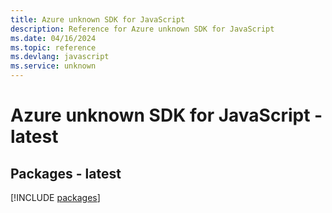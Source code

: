 ```yaml
---
title: Azure unknown SDK for JavaScript
description: Reference for Azure unknown SDK for JavaScript
ms.date: 04/16/2024
ms.topic: reference
ms.devlang: javascript
ms.service: unknown
---
```

# Azure unknown SDK for JavaScript - latest
## Packages - latest
[!INCLUDE [packages](unknown-index.md)]
